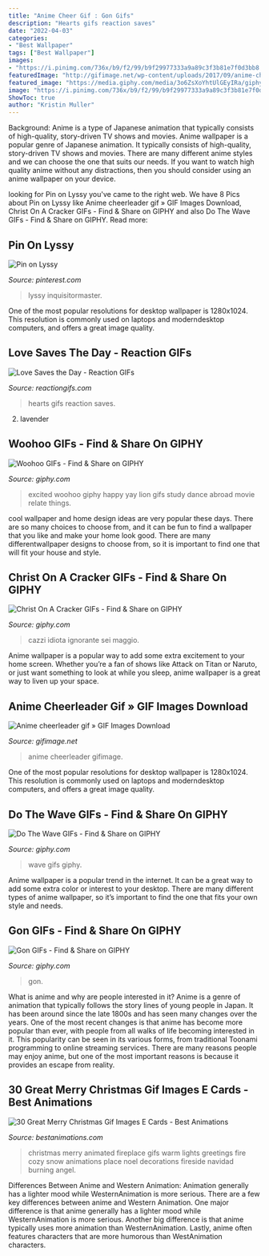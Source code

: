 ```yaml
---
title: "Anime Cheer Gif : Gon Gifs"
description: "Hearts gifs reaction saves"
date: "2022-04-03"
categories:
- "Best Wallpaper"
tags: ["Best Wallpaper"]
images:
- "https://i.pinimg.com/736x/b9/f2/99/b9f29977333a9a89c3f3b81e7f0d3bb8.jpg"
featuredImage: "http://gifimage.net/wp-content/uploads/2017/09/anime-cheerleader-gif.gif"
featured_image: "https://media.giphy.com/media/3o6ZsXoYhtUlGEyIRa/giphy.gif"
image: "https://i.pinimg.com/736x/b9/f2/99/b9f29977333a9a89c3f3b81e7f0d3bb8.jpg"
ShowToc: true
author: "Kristin Muller"
---
```



Background: Anime is a type of Japanese animation that typically consists of high-quality, story-driven TV shows and movies.
Anime wallpaper is a popular genre of Japanese animation. It typically consists of high-quality, story-driven TV shows and movies. There are many different anime styles and we can choose the one that suits our needs. If you want to watch high quality anime without any distractions, then you should consider using an anime wallpaper on your device.

	

		
looking for Pin on Lyssy you've came to the right web. We have 8 Pics about Pin on Lyssy like Anime cheerleader gif » GIF Images Download, Christ On A Cracker GIFs - Find &amp; Share on GIPHY and also Do The Wave GIFs - Find &amp; Share on GIPHY. Read more:
		
    
## Pin On Lyssy

<img loading=lazy src="https://i.pinimg.com/736x/b9/f2/99/b9f29977333a9a89c3f3b81e7f0d3bb8.jpg" onerror="this.onerror=null;this.src='https://tse1.mm.bing.net/th?id=OIP.LlqtbEHuVM_THg8haySjbAHaJQ&amp;pid=15.1';" alt="Pin on Lyssy">

_Source: pinterest.com_

>lyssy inquisitormaster. 

	

One of the most popular resolutions for desktop wallpaper is 1280x1024. This resolution is commonly used on laptops and moderndesktop computers, and offers a great image quality.

    
## Love Saves The Day - Reaction GIFs

<img loading=lazy src="http://www.reactiongifs.com/r/2012/12/Love-Saves.gif" onerror="this.onerror=null;this.src='https://tse3.mm.bing.net/th?id=OIP.Ql080xZWPn2mJZDaUVCdnAHaFs&amp;pid=15.1';" alt="Love Saves the Day - Reaction GIFs">

_Source: reactiongifs.com_

>hearts gifs reaction saves. 

	

2. lavender 

    
## Woohoo GIFs - Find &amp; Share On GIPHY

<img loading=lazy src="https://media.giphy.com/media/3o6ZsXoYhtUlGEyIRa/giphy.gif" onerror="this.onerror=null;this.src='https://tse2.mm.bing.net/th?id=OIP.AxZFof2QSwd0odIyHNhLlgHaEq&amp;pid=15.1';" alt="Woohoo GIFs - Find &amp; Share on GIPHY">

_Source: giphy.com_

>excited woohoo giphy happy yay lion gifs study dance abroad movie relate things. 

	

cool wallpaper and home design ideas are very popular these days. There are so many choices to choose from, and it can be fun to find a wallpaper that you like and make your home look good. There are many differentwallpaper designs to choose from, so it is important to find one that will fit your house and style.

    
## Christ On A Cracker GIFs - Find &amp; Share On GIPHY

<img loading=lazy src="https://media1.giphy.com/media/kijXC0ePUiB9K/giphy.gif" onerror="this.onerror=null;this.src='https://tse4.mm.bing.net/th?id=OIP._RK4loeVlhjQvBaS1x23UAAAAA&amp;pid=15.1';" alt="Christ On A Cracker GIFs - Find &amp; Share on GIPHY">

_Source: giphy.com_

>cazzi idiota ignorante sei maggio. 

	

Anime wallpaper is a popular way to add some extra excitement to your home screen. Whether you’re a fan of shows like Attack on Titan or Naruto, or just want something to look at while you sleep, anime wallpaper is a great way to liven up your space.

    
## Anime Cheerleader Gif » GIF Images Download

<img loading=lazy src="http://gifimage.net/wp-content/uploads/2017/09/anime-cheerleader-gif.gif" onerror="this.onerror=null;this.src='https://tse3.mm.bing.net/th?id=OIP.qAb0mfk-KMo8nZC25SAlDwHaJ-&amp;pid=15.1';" alt="Anime cheerleader gif » GIF Images Download">

_Source: gifimage.net_

>anime cheerleader gifimage. 

	

One of the most popular resolutions for desktop wallpaper is 1280x1024. This resolution is commonly used on laptops and moderndesktop computers, and offers a great image quality.

    
## Do The Wave GIFs - Find &amp; Share On GIPHY

<img loading=lazy src="https://media.giphy.com/media/3o7aTBq3lldT3hx2RW/giphy.gif" onerror="this.onerror=null;this.src='https://tse1.mm.bing.net/th?id=OIP.r_XIrpMfVN0COi85ypAbhQHaEK&amp;pid=15.1';" alt="Do The Wave GIFs - Find &amp; Share on GIPHY">

_Source: giphy.com_

>wave gifs giphy. 

	

Anime wallpaper is a popular trend in the internet. It can be a great way to add some extra color or interest to your desktop. There are many different types of anime wallpaper, so it’s important to find the one that fits your own style and needs.

    
## Gon GIFs - Find &amp; Share On GIPHY

<img loading=lazy src="https://media.giphy.com/media/1dLjBU7jUenBZbu0nw/giphy.gif" onerror="this.onerror=null;this.src='https://tse1.mm.bing.net/th?id=OIP.Iyd61PDJG8EoHvoAtXqJGgHaEK&amp;pid=15.1';" alt="Gon GIFs - Find &amp; Share on GIPHY">

_Source: giphy.com_

>gon. 

	

What is anime and why are people interested in it?
Anime is a genre of animation that typically follows the story lines of young people in Japan. It has been around since the late 1800s and has seen many changes over the years. One of the most recent changes is that anime has become more popular than ever, with people from all walks of life becoming interested in it. This popularity can be seen in its various forms, from traditional Toonami programming to online streaming services. There are many reasons people may enjoy anime, but one of the most important reasons is because it provides an escape from reality.

    
## 30 Great Merry Christmas Gif Images E Cards - Best Animations

<img loading=lazy src="http://bestanimations.com/Holidays/Christmas/merrychristmas/merry-christmas-greetings-burning-warm-fireplace-angel-christmas-lights-decorations-animated-gif-image.gif" onerror="this.onerror=null;this.src='https://tse1.mm.bing.net/th?id=OIP.UcZqU-nd-z-8aKu85fkVEQHaEK&amp;pid=15.1';" alt="30 Great Merry Christmas Gif Images E Cards - Best Animations">

_Source: bestanimations.com_

>christmas merry animated fireplace gifs warm lights greetings fire cozy snow animations place noel decorations fireside navidad burning angel. 

	

Differences Between Anime and Western Animation: Animation generally has a lighter mood while WesternAnimation is more serious.
There are a few key differences between anime and Western Animation. One major difference is that anime generally has a lighter mood while WesternAnimation is more serious. Another big difference is that anime typically uses more animation than WesternAnimation. Lastly, anime often features characters that are more humorous than WestAnimation characters.

